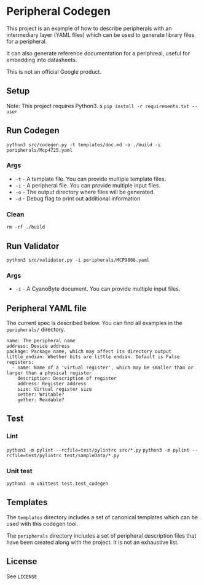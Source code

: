 # Peripheral Codegen
This project is an example of how to describe peripherals with an intermediary layer (YAML files) which can be used to generate library files for a peripheral.

It can also generate reference documentation for a periphreal, useful for embedding into datasheets.

This is not an official Google product.

## Setup
Note: This project requires Python3.
s
`pip install -r requirements.txt --user`

## Run Codegen
`python3 src/codegen.py -t templates/doc.md -o ./build -i peripherals/Mcp4725.yaml`

### Args
* `-t` - A template file. You can provide multiple template files.
* `-i` - A peripheral file. You can provide multiple input files.
* `-o` - The output directory where files will be generated.
* `-d` - Debug flag to print out additional information

### Clean
`rm -rf ./build`

## Run Validator
`python3 src/validator.py -i peripherals/MCP9808.yaml`

### Args
* `-i` - A CyanoByte document. You can provide multiple input files.

## Peripheral YAML file
The current spec is described below. You can find all examples in the `peripherals/` directory.

```
name: The peripheral name
address: Device address
package: Package name, which may affect its directory output
little_endian: Whether bits are little endian. Default is False
registers:
  - name: Name of a 'virtual register', which may be smaller than or larger than a physical register
    description: Description of register
    address: Register address
    size: Virtual register size
    setter: Writable?
    getter: Readable?  
```

## Test
### Lint
`python3 -m pylint --rcfile=test/pylintrc src/*.py`
`python3 -m pylint --rcfile=test/pylintrc test/sampleData/*.py`

### Unit test
`python3 -m unittest test.test_codegen`

## Templates
The `templates` directory includes a set of canonical templates which can be used with this codegen tool.

The `peripherals` directory includes a set of peripheral description files that have been created along with
the project. It is not an exhaustive list.

## License
See `LICENSE`
